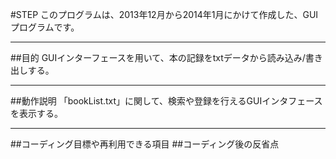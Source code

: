 #STEP
このプログラムは、2013年12月から2014年1月にかけて作成した、GUIプログラムです。

***
##目的
GUIインターフェースを用いて、本の記録をtxtデータから読み込み/書き出しする。

***
##動作説明
「bookList.txt」に関して、検索や登録を行えるGUIインタフェースを表示する。

***
##コーディング目標や再利用できる項目
##コーディング後の反省点
